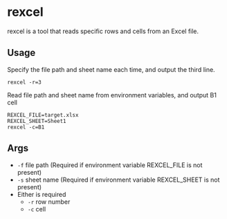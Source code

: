 # rexcel

rexcel is a tool that reads specific rows and cells from an Excel file.

## Usage

Specify the file path and sheet name each time, and output the third line.
```
rexcel -r=3
```

Read file path and sheet name from environment variables, and output B1 cell
```
REXCEL_FILE=target.xlsx
REXCEL_SHEET=Sheet1
rexcel -c=B1
```

## Args

- `-f` file path (Required if environment variable REXCEL_FILE is not present)
- `-s` sheet name (Required if environment variable REXCEL_SHEET is not present)
- Either is required
  - `-r` row number
  - `-c` cell